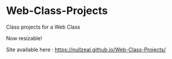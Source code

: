 # Web-Class-Projects
 Class projects for a Web Class
 
 Now resizable!

Site available here : https://nullzeal.github.io/Web-Class-Projects/
